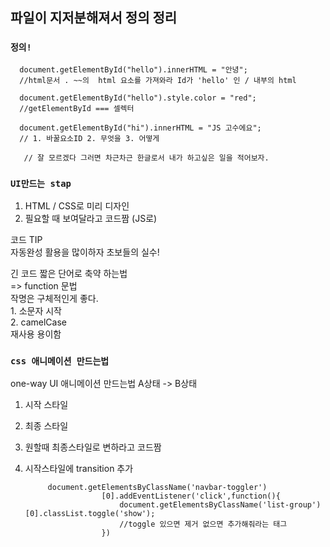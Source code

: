 ## 파일이 지저분해져서 정의 정리


### `정의!`
      document.getElementById("hello").innerHTML = "안녕";      
      //html문서 . ~~의  html 요소를 가져와라 Id가 'hello' 인 / 내부의 html
      
      document.getElementById("hello").style.color = "red";      
      //getElementById === 셀렉터
      
      document.getElementById("hi").innerHTML = "JS 고수에요";      
      // 1. 바꿀요소ID 2. 무엇을 3. 어떻게
      
       // 잘 모르겠다 그러면 차근차근 한글로서 내가 하고싶은 일을 적어보자.


###  `UI만드는 stap` <br>
  1. HTML / CSS로 미리 디자인 <br>
  2. 필요할 때 보여달라고 코드짬 (JS로)  <br>

  코드 TIP  <br>
  자동완성 활용을 많이하자 초보들의 실수! <br>

  긴 코드 짧은 단어로 축약 하는법 <br>
  => function 문법 <br> 
      작명은 구체적인게 좋다. <br>
      1. 소문자 시작 <br>
      2. camelCase <br>
  재사용 용이함




###  `css 애니메이션 만드는법` <br>
  one-way UI  애니메이션 만드는법  A상태 -> B상태 <br>

  1. 시작 스타일 <br>
  2. 최종 스타일 <br>
  3. 원할때 최종스타일로 변하라고 코드짬 <br>
  4. 시작스타일에 transition 추가 <br>

      
      
      
              document.getElementsByClassName('navbar-toggler')
                          [0].addEventListener('click',function(){
                              document.getElementsByClassName('list-group')[0].classList.toggle('show');  
                              //toggle 있으면 제거 없으면 추가해줘라는 태그
                          })
